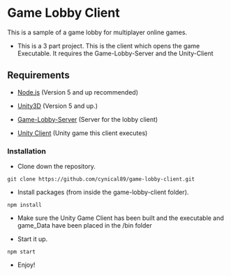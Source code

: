# Game Lobby Client
This is a sample of a game lobby for multiplayer online games.

* This is a 3 part project. This is the client which opens the game Executable. It requires the Game-Lobby-Server and the Unity-Client

## Requirements
* [Node.js](https://nodejs.org/en/) (Version 5 and up recommended)
* [Unity3D](https://unity3d.com/get-unity/download) (Version 5 and up.)

* [Game-Lobby-Server](https://github.com/cynical89/game-lobby-server) (Server for the lobby client)
* [Unity Client](https://github.com/cynical89/unity-client) (Unity game this client executes)

### Installation

* Clone down the repository.
```
git clone https://github.com/cynical89/game-lobby-client.git
```

* Install packages (from inside the game-lobby-client folder).
```
npm install
```

* Make sure the Unity Game Client has been built and the executable and game_Data have been placed in the /bin folder

* Start it up.
```
npm start
```

* Enjoy!
